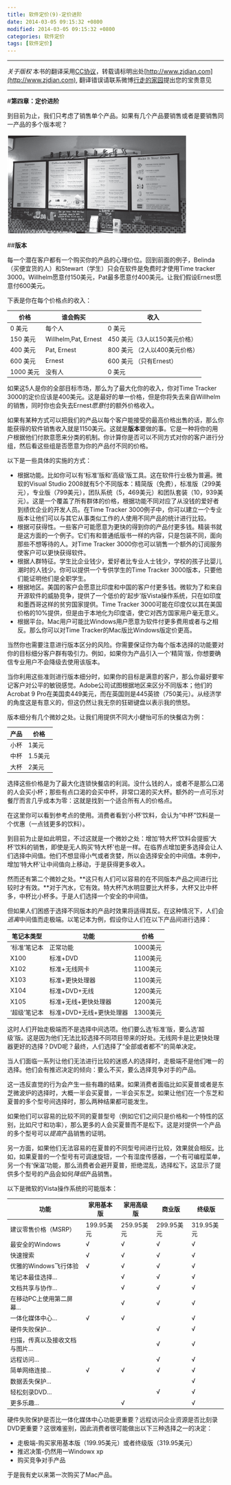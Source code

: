 ```yaml
---
title: 软件定价(9)-定价进阶
date: 2014-03-05 09:15:32 +0800
modified: 2014-03-05 09:15:32 +0800
categories: 软件定价
tags: [软件定价]
---
```


-----

*关于版权*
本书的翻译采用[CC协议](creativecommons.org/licenses/by-nc-sa/2.5/cn/‎)，转载请标明出处[http://www.zjdian.com](http://www.zjdian.com), 翻译错误请联系微博[行走的家园](http://weibo.com/walkinghome)提出您的宝贵意见

-----

#**第四章：定价进阶**

到目前为止，我们只考虑了销售单个产品。如果有几个产品要销售或者是要销售同一产品的多个版本呢？

![定价进阶](/images/swpricing/chp4/1.png)

##**版本**

每一个潜在客户都有一个购买你的产品的心理价位。回到前面的例子，Belinda（买便宜货的人）和Stewart（学生）只会在软件是免费时才使用Time tracker 3000。Willhelm愿意付150美元，Pat最多愿意付400美元。让我们假设Ernest愿意付600美元。

下表是你在每个价格点的收入：

价格|谁会购买|收入
-----|-----|-----
0 美元|每个人|0 美元
150 美元|Willhelm,Pat, Ernest|450 美元（3人以150美元价格）
400 美元|Pat, Ernest|800 美元 （2人以400美元价格）
600 美元|Ernest|600 美元 （只有Ernest）
1000 美元|没有人|0 美元
   

如果这5人是你的全部目标市场，那么为了最大化你的收入，你对Time Tracker 3000的定价应该是400美元。这是最好的单一价格，但是你将失去来自Willhelm的销售，同时你也会失去Ernest*愿意*付的额外价格收入。

如果有某种方式可以把我们的产品以每个客户能接受的最高价格出售的话，那么你能获得的软件销售收入就是1150美元。这就是**版本**要做的事。它是一种将你的用户根据他们付款意愿来分类的机制。你计算你是否可以不同方式对你的客户进行分组，然后看这些组是否愿意为你的产品付不同的价格。

以下是一些具体的实施的方式：

+ 根据功能。比如你可以有‘标准’版和‘高级’版工具。这在软件行业极为普遍。微软的Visual Studio 2008就有5个不同版本：精简版（免费），标准版（299美元），专业版（799美元），团队系统（5，469美元）和团队套装（10，939美元）。这是一个覆盖了所有群体的价格，根据功能不同对应了从没钱的爱好者到绩优企业的开发人员。在Time Tracker 3000例子中，你可以建立一个专业版本让他们可以与其它从事类似工作的人使用不同产品的统计进行比较。
+ 根据可获得性。一些客户可能愿意为更快的得到你的产品付更多钱。精装书就是这方面的一个例子。它们有和普通纸版书一样的内容，只是包装不同，面向那些不想等待的人。对Time Tracker 3000你也可以销售一个额外的订阅服务使客户可以更快获得软件。
+ 根据人群特征。学生比企业钱少，爱好者比专业人士钱少，学校的孩子比婴儿潮时的人钱少。你可以提供一个专供学生的Time Tracker 3000版本，只要他们能证明他们是全职学生。
+ 根据地区。美国的客户会愿意比印度和中国的客户付更多钱。微软为了和来自开源软件的威胁竞争，提供了一个低价的‘起步’版Vista操作系统，只在如印度和墨西哥这样的贫穷国家提供。Time Tracker 3000可能在印度仅以其在美国价格的10%提供，但是由于本地化为印度语，使它对西方国家用户毫无意义。
+ 根据平台。Mac用户可能比Windows用户愿意为软件付更多费用或者与之相反。那么你可以对Time Tracker的Mac版比Windows版定价更高。

当然你也需要注意进行版本区分的风险。你需要保证你为每个版本选择的功能要对你的目标细分客户群有吸引力。例如，如果你为产品引入一个‘精简’版，你想要确信专业用户不会降级去使用该版本。

当你利用这些准则进行版本细分时，如果你的目标是满意的客户，那么你最好要牢记客户对公平的敏锐感觉。Adobe公司试图根据地区来区分不同版本；他们的Acrobat 9 Pro在美国卖449美元，而在英国则是445英镑（750美元）。从经济学的角度这是有意义的，但这仍然让我无奈的狂砸键盘以表示我的愤怒。

版本细分有几个微妙之处。让我们用提供不同大小健怡可乐的快餐店为例：

产品 | 价格
----- | -----
小杯|1美元
中杯|1.5美元
大杯|2美元

选择这些价格是为了最大化连锁快餐店的利润。没什么钱的人，或者不是那么口渴的人会买小杯；那些有点口渴的会买中杯，非常口渴的买大杯。额外的一点可乐对餐厅而言几乎成本为零：这就是找到一个适合所有人的价格点。

在这里你可以看到参考点的使用。消费者看到‘小杯’饮料，会认为“中杯”饮料是一个优惠（一点钱更多的饮料）。

到目前为止是如此明显，不过这就是一个微妙之处：增加‘特大杯’饮料会提振‘大杯’饮料的销售，即使是无人购买‘特大杯’也是一样。在临界点增加更多选择会让人们选择中间值。他们不想显得小气或者贪婪，所以会选择安全的中间值。本例中，增加‘特大杯’让中间值向上移动，于是获得更多收入。

然而还有第二个微妙之处。**这只有人们可以容易的在不同版本产品之间进行比较时才有效。**对于汽水，它有效。特大杯汽水明显要比大杯多，大杯又比中杯多，中杯比小杯多。于是人们选择一个安全的中间值。

但如果人们困惑于选择不同版本的产品时效果将适得其反。在这种情况下，人们会*逃离*中间值而走极端。以笔记本为例，假设你让人们在以下产品间进行选择：
  
笔记本类型|功能|价格
----|----|----
‘标准’笔记本|正常功能|1000美元
X100|标准+DVD|1100美元
X102|标准+无线网卡|1100美元
X103|标准+更快处理器|1100美元
X104|标准+DVD+无线|1200美元
X105|标准+无线+更快处理器|1200美元
‘超级’笔记本|标准+DVD+无线+更快处理器|1300美元

这时人们开始走极端而不是选择中间选项。他们要么选‘标准’版，要么选‘超级’版。这是因为他们无法比较选择不同项目带来的好处。无线网卡是比更快处理器更好的选择？DVD呢？最终，人们选择了“全部或者都不”的简单决定。

当人们面临一系列让他们无法进行比较的迷惑人的选择时，走极端不是他们唯一的选择。他们会有推迟决定的倾向：要么不买，要么选择竞争对手的产品。

这一违反直觉的行为会产生一些有趣的结果。如果消费者面临比如买夏普或者是东芝微波炉的选择时，大概一半会买夏普，一半会买东芝。如果让他们在一个东芝和夏普的多个型号间选择时，那么两种结果都可能发生。

如果他们可以容易的比较不同的夏普型号（例如它们之间只是价格和一个特性的区别，比如尺寸和功率），那么更多的人会买夏普而不是松下。这是对提供一个产品的多个型号可以*提高*产品销售的证明。

另一方面，如果他们无法容易的在夏普的不同型号间进行比较，效果就会相反。比如，如果夏普的一个型号有可调速旋钮，一个有湿度传感器，一个有可编程菜单，另一个有‘保温’功能，那么消费者会避开夏普，拒绝混乱，选择松下。这显示了提供多个型号的产品会如何*降低*产品销售。

以下是微软的Vista操作系统的可能版本：
  
功能|家用基本版|家用高级版|商业版|终级版
----|----|----|----|----
建议零售价格（MSRP）|199.95美元|259.95美元|299.95美元|319.95美元
最安全的Windows|√|√|√|√
快速搜索|√|√|√|√
优雅的Windows飞行体验|√|√|√|√
笔记本最佳选择...| |√|√|√
文档共享与协作...| |√|√|√
在移动PC上使用第二屏幕...| |√|√|√
一体化媒体中心...|√|√| |√
硬件失败保护...| | |√|√
扫描，传真以及接收文档与图片...| | |√|√
远程访问...| | |√|√
简单网络连接...|√|√|√|√
数据丢失保护...| | | |√
轻松刻录DVD...| | |√|√
更多乐趣...| |√| |√

硬件失败保护是否比一体化媒体中心功能更重要？远程访问企业资源是否比刻录DVD更重要？这很难鉴别，因此消费者很可能做出以下三种选择之一的决定：

+ 走极端-购买家用基本版（199.95美元）或者终级版（319.95美元）
+ 推迟决策-仍然用一Windowx xp
+ 购买竞争对手产品

于是我有史以来第一次购买了Mac产品。
